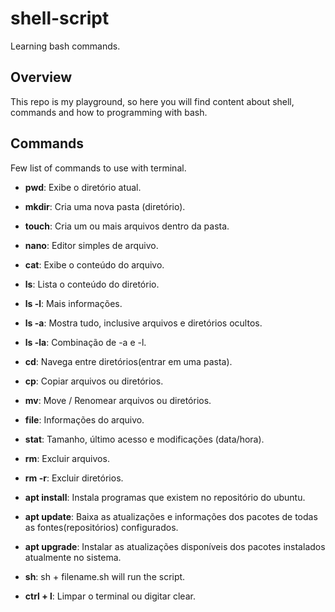 # shell-script

Learning bash commands.

## Overview
This repo is my playground, so here you will find content about shell, commands and how to programming with bash.
## Commands 
Few list of commands to use with terminal.

- **pwd**: Exibe o diretório atual.

- **mkdir**: Cria uma nova pasta (diretório).

- **touch**: Cria um ou mais arquivos dentro da pasta.

- **nano**: Editor simples de arquivo.

- **cat**: Exibe o conteúdo do arquivo.

- **ls**: Lista o conteúdo do diretório.

- **ls -l**: Mais informações.

- **ls -a**: Mostra tudo, inclusive arquivos e diretórios ocultos.

- **ls -la**: Combinação de -a e -l.

- **cd**: Navega entre diretórios(entrar em uma pasta).

- **cp**: Copiar arquivos ou diretórios.

- **mv**: Move / Renomear arquivos ou diretórios.

- **file**: Informações do arquivo.

- **stat**: Tamanho, último acesso e modificações (data/hora).

- **rm**: Excluir arquivos.

- **rm -r**: Excluir diretórios.

- **apt install**: Instala programas que existem no repositório do ubuntu.

- **apt update**: Baixa as atualizações e informações dos pacotes de todas as fontes(repositórios) configurados.

- **apt upgrade**: Instalar as atualizações disponíveis dos pacotes instalados atualmente no sistema.

- **sh**: sh + filename.sh will run the script.

- **ctrl + l**: Limpar o terminal ou digitar clear.